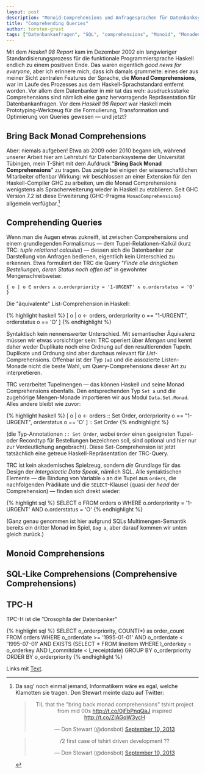 ```yaml
---
layout: post
description: "Monoid-Comprehensions und Anfragesprachen für Datenbanksysteme"
title: "Comprehending Queries"
author: torsten-grust
tags: ["Datenbankanfragen", "SQL", "comprehensions", "Monoid", "Monaden", "Haskell"]
---
```


Mit dem *Haskell 98 Report* kam im Dezember 2002 ein langwieriger
Standardisierungsprozess für die funktionale Programmiersprache Haskell endlich
zu einem positiven Ende.  Das waren eigentlich *good news for everyone*, aber
ich erinnere mich, dass ich damals grummelte: eines der aus meiner Sicht
zentralen Features der Sprache, die **Monad Comprehensions**, war im Laufe des
Prozesses aus dem Haskell-Sprachstandard entfernt worden.  Vor allem dem
Datenbanker in mir tat das weh: ausdrucksstarke Comprehensions sind nämlich eine
ganz hervorragende Repräsentation für Datenbankanfragen.  Vor dem *Haskell 98
Report* war Haskell mein Prototyping-Werkzeug für die Formulierung,
Transformation und Optimierung von Queries gewesen — und jetzt?

<!-- more start -->

## Bring Back Monad Comprehensions ##

Aber: niemals aufgeben!  Etwa ab 2009 oder 2010 begann ich, während unserer
Arbeit hier am Lehrstuhl für Datenbanksysteme der Universität Tübingen, mein
T-Shirt mit dem Aufdruck "**Bring Back Monad Comprehensions**" zu tragen. Das
zeigte bei einigen der wissenschaftlichen Mitarbeiter offenbar Wirkung: wir
beschlossen an einer Extension für den Haskell-Compiler GHC zu arbeiten, um die
Monad Comprehensions wenigstens als Spracherweiterung wieder in Haskell
zu etablieren.  Seit GHC Version 7.2 ist diese Erweiterung (GHC-Pragma
`MonadComprehensions`) allgemein verfügbar.[^tshirt] 

## Comprehending Queries ##

Wenn man die Augen etwas zukneift, ist zwischen Comprehensions und einem 
grundlegenden Formalismus — dem Tupel-Relationen-Kalkül (kurz TRC: *tuple 
relational calculus*) — dessen sich die Datenbanker zur Darstellung von Anfragen 
bedienen, eigentlich kein Unterschied zu erkennen.  Etwa formuliert der TRC die
Query "*Finde alle dringlichen Bestellungen, deren Status noch offen ist*"
in gewohnter Mengenschreibweise:

    { o | o ∈ orders ∧ o.orderpriority = '1-URGENT' ∧ o.orderstatus = 'O' }

Die "äquivalente" List-Comprehension in Haskell:

{% highlight haskell %}
[ o | o <- orders, orderpriority o == "1-URGENT", orderstatus o == 'O' ]
{% endhighlight %}

Syntaktisch kein nennenswerter Unterschied.  Mit semantischer Äquivalenz müssen
wir etwas vorsichtiger sein: TRC operiert über *Mengen* und kennt daher weder
Duplikate noch eine Ordnung auf den resultierenden Tupeln.  Duplikate und
Ordnung sind aber durchaus relevant für *List*-Comprehensions.  Offenbar ist der
Typ `[a]` und die assozierte Listen-Monade nicht die beste Wahl, um 
Query-Comprehensions dieser Art zu interpretieren.

TRC verarbeitet Tupelmengen — das können Haskell und seine Monad Comprehensions ebenfalls.
Den entsprechenden Typ `Set a` und die zugehörige Mengen-Monade importieren wir aus Modul
`Data.Set.Monad`.  Alles andere bleibt wie zuvor:

{% highlight haskell %}
[ o | o <- orders :: Set Order, orderpriority o == "1-URGENT", orderstatus o == 'O' ] :: Set Order
{% endhighlight %}

(die Typ-Annotationen `:: Set Order`, wobei `Order` einen geeigneten Tupel- oder Recordtyp
für Bestellungen bezeichnen soll, sind optional und hier nur zur Verdeutlichung angebracht).
Diese Set-Comprehension ist jetzt tatsächlich eine getreue Haskell-Repräsentation der TRC-Query.

TRC ist kein akademisches Spielzeug, sondern *die* Grundlage für das Design der *Intergalactic
Data Speak*, nämlich SQL.  Alle syntaktischen Elemente — die Bindung von Variable `o` an die
Tupel aus `orders`, die nachfolgenden Prädikate und die `SELECT`-Klausel (quasi der *head* der
Comprehension) — finden sich direkt wieder:

{% highlight sql %}
SELECT o
FROM   orders o
WHERE  o.orderpriority = '1-URGENT'
AND    o.orderstatus = 'O'
{% endhighlight %}

(Ganz genau genommen ist hier aufgrund SQLs Multimengen-Semantik bereits ein dritter Monad 
im Spiel, `Bag a`, aber darauf kommen wir unten gleich zurück.)

## Monoid Comprehensions ##

## SQL-Like Comprehensions (Comprehensive Comprehensions) ##

## TPC-H ##

TPC-H ist die "Drosophila der Datenbanker"

{% highlight sql %}
SELECT o_orderpriority, COUNT(*) as order_count
FROM   orders
WHERE  o_orderdate >= '1995-01-01'
AND    o_orderdate <  '1995-07-01'
AND    EXISTS (SELECT *
                FROM   lineitem
                WHERE  l_orderkey = o_orderkey
                AND    l_commitdate < l_receiptdate)
GROUP BY o_orderpriority
ORDER BY o_orderpriority
{% endhighlight %}

<!-- write ~2000 words -->

Links mit [Text](http://URL).

[^tshirt]: Da sag' noch einmal jemand, Informatikern wäre es egal, welche 
Klamotten sie tragen. Don Stewart meinte dazu auf Twitter: <blockquote class="twitter-tweet" align="center" lang="en"><p>TIL that the &quot;bring back monad comprehensions&quot; tshirt project from mid 00s <a href="http://t.co/0jFbPnqQaJ">http://t.co/0jFbPnqQaJ</a> inspired <a href="http://t.co/ZIAGqW3ycH">http://t.co/ZIAGqW3ycH</a></p>&mdash; Don Stewart (@donsbot) <a href="https://twitter.com/donsbot/statuses/377546421312188416">September 10, 2013</a></blockquote><blockquote class="twitter-tweet" align="center" lang="en"><p>/2 first case of tshirt driven development ??</p>&mdash; Don Stewart (@donsbot) <a href="https://twitter.com/donsbot/statuses/377546537385332736">September 10, 2013</a></blockquote>

<!-- more end -->
